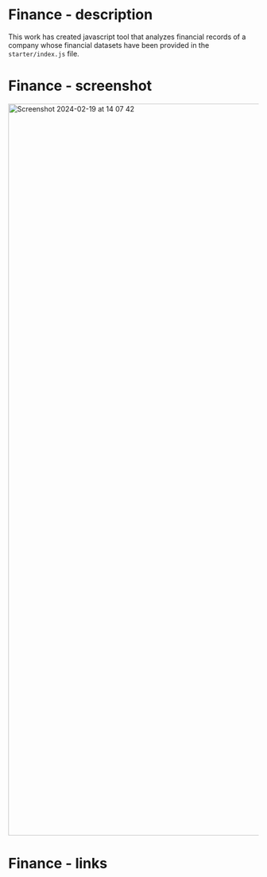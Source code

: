 # Finance - description

This work has created javascript tool that analyzes financial records of a company whose financial datasets have been provided in the `starter/index.js` file.

# Finance - screenshot

<img width="1470" alt="Screenshot 2024-02-19 at 14 07 42" src="https://github.com/sarbanibhadra/Finance/assets/28161929/ae4a1187-c066-4591-9a4a-7d2eac9ec9bb">

# Finance - links


